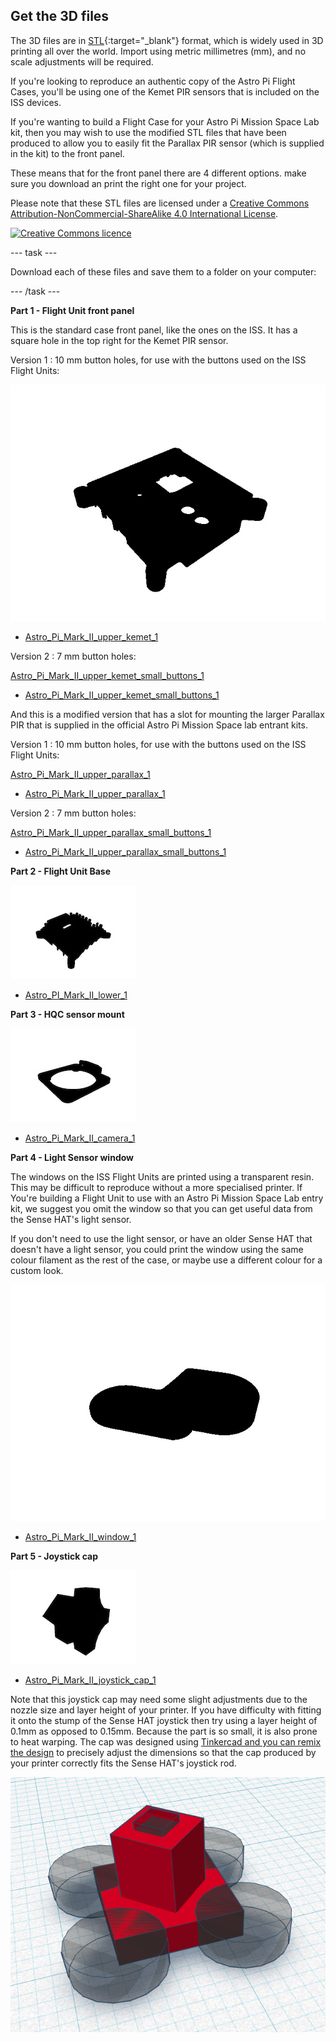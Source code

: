 ## Get the 3D files

The 3D files are in [STL](https://en.wikipedia.org/wiki/STL_%28file_format%29){:target="_blank"} format, which is widely used in 3D printing all over the world.  Import using metric millimetres (mm), and no scale adjustments will be required.

If you're looking to reproduce an authentic copy of the Astro Pi Flight Cases, you'll be using one of the Kemet PIR sensors that is included on the ISS devices.

If you're wanting to build a Flight Case for your Astro Pi Mission Space Lab kit, then you may wish to use the modified STL files that have been produced to allow you to easily fit the Parallax PIR  sensor (which is supplied in the kit) to the front panel. 

These means that for the front panel there are 4 different options. make sure you download an print the right one for your project.



Please note that these STL files are licensed under a [Creative Commons Attribution-NonCommercial-ShareAlike 4.0 International License](http://creativecommons.org/licenses/by-sa/4.0/).

[![Creative Commons licence](https://i.creativecommons.org/l/by-nc-sa/4.0/88x31.png)](http://creativecommons.org/licenses/by-sa/4.0/)

--- task ---

Download each of these files and save them to a folder on your computer:

--- /task ---

**Part 1 - Flight Unit front panel**

This is the standard case front panel, like the ones on the ISS. It has a square hole in the top right for the Kemet PIR sensor.

Version 1 :  10 mm button holes, for use with the buttons used on the ISS Flight Units:

![AAstro_Pi_Mark_II_upper_kemet_1](images/Astro_Pi_Mark_II_upper_kemet_1.jpg)

* [Astro_Pi_Mark_II_upper_kemet_1](https://github.com/raspberrypilearning/astro-pi-flight-case/raw/master/data/3d-printed/STL/Astro_Pi_Heat_Sink.stl) 

Version 2 :  7 mm button holes:

[Astro_Pi_Mark_II_upper_kemet_small_buttons_1](images/Astro_Pi_Mark_II_upper_kemet_small_buttons_1.jpg)

* [Astro_Pi_Mark_II_upper_kemet_small_buttons_1](https://github.com/raspberrypilearning/astro-pi-flight-case/raw/master/data/3d-printed/STL/Astro_Pi_Heat_Sink.stl) 
  
And this is a modified version that has a slot for mounting the larger Parallax PIR that is supplied in the official Astro Pi Mission Space lab entrant kits.

Version 1 :  10 mm button holes, for use with the buttons used on the ISS Flight Units:

[Astro_Pi_Mark_II_upper_parallax_1](images/Astro_Pi_Mark_II_upper_parallax_1.jpg)

* [Astro_Pi_Mark_II_upper_parallax_1](https://github.com/raspberrypilearning/astro-pi-flight-case/raw/master/data/3d-printed/STL/Astro_Pi_Heat_Sink.stl) 

Version 2 :  7 mm button holes:

[Astro_Pi_Mark_II_upper_parallax_small_buttons_1](imagesAstro_Pi_Mark_II_upper_parallax_small_buttons_1.jpg)

* [Astro_Pi_Mark_II_upper_parallax_small_buttons_1](https://github.com/raspberrypilearning/astro-pi-flight-case/raw/master/data/3d-printed/STL/Astro_Pi_Heat_Sink.stl) 
  
**Part 2 - Flight Unit Base**

![Astro_PI_Mark_II_lower_1](images/Astro_PI_Mark_II_lower_1.jpg)


* [Astro_PI_Mark_II_lower_1](https://github.com/raspberrypilearning/astro-pi-flight-case/raw/master/data/3d-printed/STL/Astro_Pi_Base_Pi1_or_2.stl) 

**Part 3 - HQC sensor mount**

![Astro_PI_Mark_II_camera_1](images/Astro_PI_Mark_II_camera_1.jpg)

* [Astro_Pi_Mark_II_camera_1](https://github.com/raspberrypilearning/astro-pi-flight-case/raw/master/data/3d-printed/STL/Astro_Pi_Middle.stl) 

**Part 4 - Light Sensor window**

The windows on the ISS Flight Units are printed using a transparent resin. This may be difficult to reproduce without a more specialised printer. If You're building a Flight Unit to use with an Astro Pi Mission Space Lab entry kit, we suggest you omit the window so that you can get useful data from the Sense HAT's light sensor. 

If you don't need to use the light sensor, or have an older Sense HAT that doesn't have a light sensor, you could print the window using the same colour filament as the rest of the case, or maybe use a different colour for a custom look. 

![Astro_PI_Mark_II_window_1](images/Astro_PI_Mark_II_window_1.jpg)

* [Astro_Pi_Mark_II_window_1](https://github.com/raspberrypilearning/astro-pi-flight-case/raw/master/data/3d-printed/STL/Astro_Pi_Lid_10mm_Buttons.stl) 

**Part 5 - Joystick cap**

![Astro_PI_Mark_II_joystick_cap_1](images/Astro_PI_Mark_II_joystick_cap_1.jpg)

* [Astro_Pi_Mark_II_joystick_cap_1](resources/Astro_Pi_Mark_II_joystick_cap.stl)


Note that this joystick cap may need some slight adjustments due to the nozzle size and layer height of your printer. If you have difficulty with fitting it onto the stump of the Sense HAT joystick then try using a layer height of 0.1mm as opposed to 0.15mm. Because the part is so small, it is also prone to heat warping. The cap was designed using [Tinkercad and you can remix the design](https://www.tinkercad.com/things/9LQoVurYOeM) to precisely adjust the dimensions so that the cap produced by your printer correctly fits the Sense HAT's joystick rod.

![Screenshot showing the joystick cap part rendered on Tinkercad ](images/joystick_tinkercad.png)




